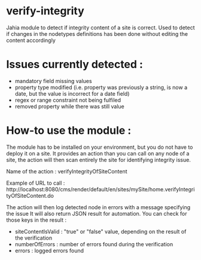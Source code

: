 # verify-integrity
Jahia module to detect if integrity content of a site is correct. Used to detect if changes in the nodetypes definitions has been done without editing the content accordingly

# Issues currently detected :
- mandatory field missing values
- property type modified (i.e. property was previously a string, is now a date, but the value is incorrect for a date field)
- regex or range constraint not being fulfiled
- removed property while there was still value

# How-to use the module :
The module has to be installed on your environment, but you do not have to deploy it on a site.
It provides an action than you can call on any node of a site, the action will then scan entirely the site for
identifying integrity issue.

Name of the action : verifyIntegrityOfSiteContent

Example of URL to call : http://localhost:8080/cms/render/default/en/sites/mySite/home.verifyIntegrityOfSiteContent.do

The action will then log detected node in errors with a message specifying the issue
It will also return JSON result for automation. You can check for those keys in the result :
- siteContentIsValid : "true" or "false" value, depending on the result of the verification
- numberOfErrors : number of errors found during the verification
- errors : logged errors found